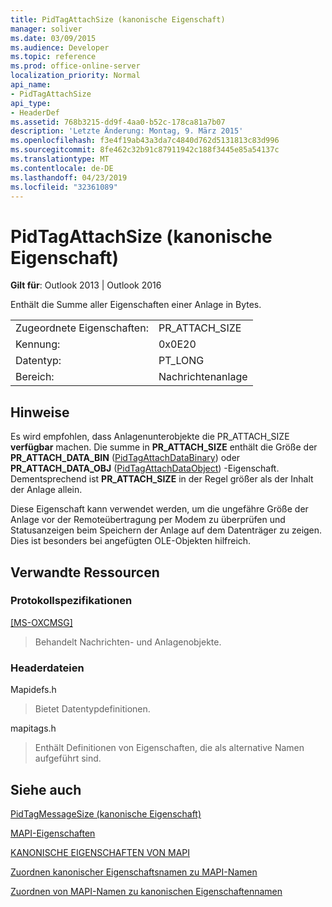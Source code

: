 ```yaml
---
title: PidTagAttachSize (kanonische Eigenschaft)
manager: soliver
ms.date: 03/09/2015
ms.audience: Developer
ms.topic: reference
ms.prod: office-online-server
localization_priority: Normal
api_name:
- PidTagAttachSize
api_type:
- HeaderDef
ms.assetid: 768b3215-dd9f-4aa0-b52c-178ca81a7b07
description: 'Letzte Änderung: Montag, 9. März 2015'
ms.openlocfilehash: f3e4f19ab43a3da7c4840d762d5131813c83d996
ms.sourcegitcommit: 8fe462c32b91c87911942c188f3445e85a54137c
ms.translationtype: MT
ms.contentlocale: de-DE
ms.lasthandoff: 04/23/2019
ms.locfileid: "32361089"
---
```

# <a name="pidtagattachsize-canonical-property"></a>PidTagAttachSize (kanonische Eigenschaft)

  
  
**Gilt für**: Outlook 2013 | Outlook 2016 
  
Enthält die Summe aller Eigenschaften einer Anlage in Bytes. 
  
|||
|:-----|:-----|
|Zugeordnete Eigenschaften:  <br/> |PR_ATTACH_SIZE  <br/> |
|Kennung:  <br/> |0x0E20  <br/> |
|Datentyp:  <br/> |PT_LONG  <br/> |
|Bereich:  <br/> |Nachrichtenanlage  <br/> |
   
## <a name="remarks"></a>Hinweise

Es wird empfohlen, dass Anlagenunterobjekte die PR_ATTACH_SIZE **verfügbar** machen. Die summe in **PR_ATTACH_SIZE** enthält die Größe der **PR_ATTACH_DATA_BIN** ([PidTagAttachDataBinary](pidtagattachdatabinary-canonical-property.md)) oder **PR_ATTACH_DATA_OBJ** ([PidTagAttachDataObject](pidtagattachdataobject-canonical-property.md)) -Eigenschaft. Dementsprechend ist **PR_ATTACH_SIZE** in der Regel größer als der Inhalt der Anlage allein. 
  
Diese Eigenschaft kann verwendet werden, um die ungefähre Größe der Anlage vor der Remoteübertragung per Modem zu überprüfen und Statusanzeigen beim Speichern der Anlage auf dem Datenträger zu zeigen. Dies ist besonders bei angefügten OLE-Objekten hilfreich. 
  
## <a name="related-resources"></a>Verwandte Ressourcen

### <a name="protocol-specifications"></a>Protokollspezifikationen

[[MS-OXCMSG]](https://msdn.microsoft.com/library/7fd7ec40-deec-4c06-9493-1bc06b349682%28Office.15%29.aspx)
  
> Behandelt Nachrichten- und Anlagenobjekte.
    
### <a name="header-files"></a>Headerdateien

Mapidefs.h
  
> Bietet Datentypdefinitionen.
    
mapitags.h
  
> Enthält Definitionen von Eigenschaften, die als alternative Namen aufgeführt sind.
    
## <a name="see-also"></a>Siehe auch



[PidTagMessageSize (kanonische Eigenschaft)](pidtagmessagesize-canonical-property.md)


[MAPI-Eigenschaften](mapi-properties.md)
  
[KANONISCHE EIGENSCHAFTEN VON MAPI](mapi-canonical-properties.md)
  
[Zuordnen kanonischer Eigenschaftsnamen zu MAPI-Namen](mapping-canonical-property-names-to-mapi-names.md)
  
[Zuordnen von MAPI-Namen zu kanonischen Eigenschaftennamen](mapping-mapi-names-to-canonical-property-names.md)

